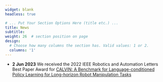 ```yaml
---
widget: blank
headless: true

# ... Put Your Section Options Here (title etc.) ...
title: News
subtitle:
weight: 26  # section position on page
design:
  # Choose how many columns the section has. Valid values: 1 or 2.
  columns: '1'
---
```

- **2 Jun 2023** We received the 2022 IEEE Robotics and Automation Letters Best Paper Award for [CALVIN: A Benchmark for Language-conditioned Policy Learning for Long-horizon Robot Manipulation Tasks](https://lukashermann.github.io/publication/calvin/)
